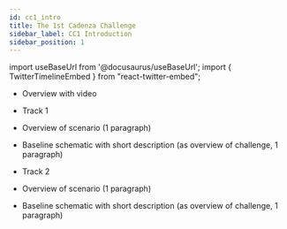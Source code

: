 ```yaml
---
id: cc1_intro
title: The 1st Cadenza Challenge
sidebar_label: CC1 Introduction
sidebar_position: 1
---
```

import useBaseUrl from '@docusaurus/useBaseUrl';
import { TwitterTimelineEmbed } from "react-twitter-embed";


- Overview with video​

- Track 1​

- Overview of scenario (1 paragraph)​

- Baseline schematic with short description (as overview of challenge, 1 paragraph)​

- Track 2​

- Overview of scenario (1 paragraph)​

- Baseline schematic with short description (as overview of challenge, 1 paragraph)